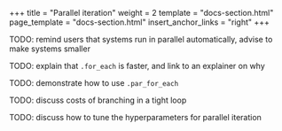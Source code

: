 +++
title = "Parallel iteration"
weight = 2
template = "docs-section.html"
page_template = "docs-section.html"
insert_anchor_links = "right"
+++

TODO: remind users that systems run in parallel automatically, advise to make systems smaller

TODO: explain that `.for_each` is faster, and link to an explainer on why

TODO: demonstrate how to use `.par_for_each`

TODO: discuss costs of branching in a tight loop

TODO: discuss how to tune the hyperparameters for parallel iteration

